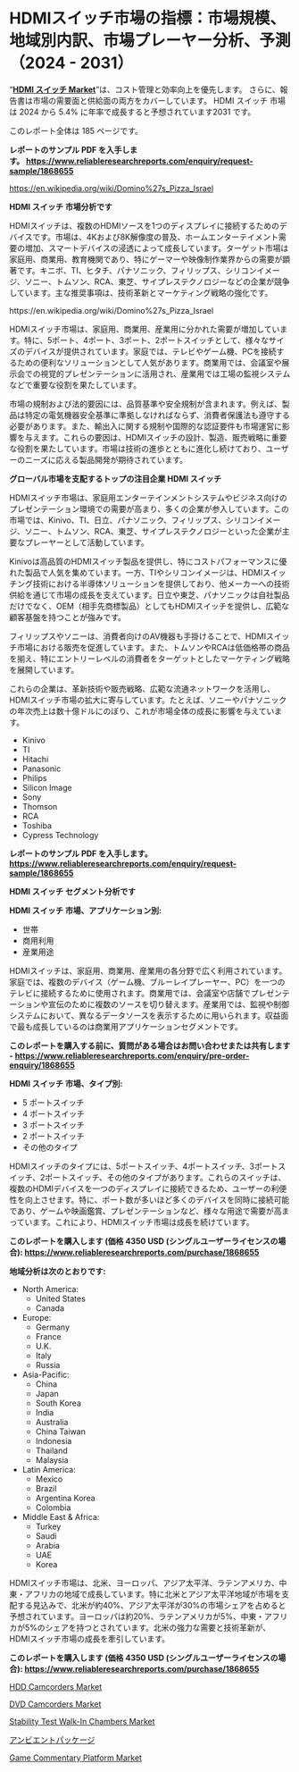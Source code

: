 <p><h1>HDMIスイッチ市場の指標：市場規模、地域別内訳、市場プレーヤー分析、予測（2024 - 2031）</h1></p><p>&ldquo;<strong><a href="https://www.reliableresearchreports.com/hdmi-switch-r1868655">HDMI スイッチ Market</a></strong>&rdquo;は、コスト管理と効率向上を優先します。 さらに、報告書は市場の需要面と供給面の両方をカバーしています。 HDMI スイッチ 市場は 2024 から 5.4% に年率で成長すると予想されています2031 です。</p>
<p>このレポート全体は 185 ページです。</p>
<p><strong>レポートのサンプル PDF を入手します。&nbsp;<a href="https://www.reliableresearchreports.com/enquiry/request-sample/1868655">https://www.reliableresearchreports.com/enquiry/request-sample/1868655</a></strong></p>
<p><a href="https://en.wikipedia.org/wiki/Domino%27s_Pizza_Israel">https://en.wikipedia.org/wiki/Domino%27s_Pizza_Israel</a></p>
<p><strong>HDMI スイッチ 市場分析です</strong></p>
<p><p>HDMIスイッチは、複数のHDMIソースを1つのディスプレイに接続するためのデバイスです。市場は、4Kおよび8K解像度の普及、ホームエンターテイメント需要の増加、スマートデバイスの浸透によって成長しています。ターゲット市場は家庭用、商業用、教育機関であり、特にゲーマーや映像制作業界からの需要が顕著です。キニボ、TI、ヒタチ、パナソニック、フィリップス、シリコンイメージ、ソニー、トムソン、RCA、東芝、サイプレステクノロジーなどの企業が競争しています。主な推奨事項は、技術革新とマーケティング戦略の強化です。</p></p>
<p>https://en.wikipedia.org/wiki/Domino%27s_Pizza_Israel</p>
<p><p>HDMIスイッチ市場は、家庭用、商業用、産業用に分かれた需要が増加しています。特に、5ポート、4ポート、3ポート、2ポートスイッチとして、様々なサイズのデバイスが提供されています。家庭では、テレビやゲーム機、PCを接続するための便利なソリューションとして人気があります。商業用では、会議室や展示会での視覚的プレゼンテーションに活用され、産業用では工場の監視システムなどで重要な役割を果たしています。</p><p>市場の規制および法的要因には、品質基準や安全規制が含まれます。例えば、製品は特定の電気機器安全基準に準拠しなければならず、消費者保護法も遵守する必要があります。また、輸出入に関する規制や国際的な認証要件も市場運営に影響を与えます。これらの要因は、HDMIスイッチの設計、製造、販売戦略に重要な役割を果たしています。市場は技術の進歩とともに進化し続けており、ユーザーのニーズに応える製品開発が期待されています。</p></p>
<p><strong>グローバル市場を支配するトップの注目企業 HDMI スイッチ</strong></p>
<p><p>HDMIスイッチ市場は、家庭用エンターテインメントシステムやビジネス向けのプレゼンテーション環境での需要が高まり、多くの企業が参入しています。この市場では、Kinivo、TI、日立、パナソニック、フィリップス、シリコンイメージ、ソニー、トムソン、RCA、東芝、サイプレステクノロジーといった企業が主要なプレーヤーとして活動しています。</p><p>Kinivoは高品質のHDMIスイッチ製品を提供し、特にコストパフォーマンスに優れた製品で人気を集めています。一方、TIやシリコンイメージは、HDMIスイッチング技術における半導体ソリューションを提供しており、他メーカーへの技術供給を通じて市場の成長を支えています。日立や東芝、パナソニックは自社製品だけでなく、OEM（相手先商標製品）としてもHDMIスイッチを提供し、広範な顧客基盤を持つことが強みです。</p><p>フィリップスやソニーは、消費者向けのAV機器も手掛けることで、HDMIスイッチ市場における販売を促進しています。また、トムソンやRCAは低価格帯の商品を揃え、特にエントリーレベルの消費者をターゲットとしたマーケティング戦略を展開しています。</p><p>これらの企業は、革新技術や販売戦略、広範な流通ネットワークを活用し、HDMIスイッチ市場の拡大に寄与しています。たとえば、ソニーやパナソニックの年次売上は数十億ドルにのぼり、これが市場全体の成長に影響を与えています。</p></p>
<p><ul><li>Kinivo</li><li>TI</li><li>Hitachi</li><li>Panasonic</li><li>Philips</li><li>Silicon Image</li><li>Sony</li><li>Thomson</li><li>RCA</li><li>Toshiba</li><li>Cypress Technology</li></ul></p>
<p><strong>レポートのサンプル PDF を入手します。 <a href="https://www.reliableresearchreports.com/enquiry/request-sample/1868655">https://www.reliableresearchreports.com/enquiry/request-sample/1868655</a></strong></p>
<p><strong>HDMI スイッチ セグメント分析です</strong></p>
<p><strong>HDMI スイッチ 市場、アプリケーション別:</strong></p>
<p><ul><li>世帯</li><li>商用利用</li><li>産業用途</li></ul></p>
<p><p>HDMIスイッチは、家庭用、商業用、産業用の各分野で広く利用されています。家庭では、複数のデバイス（ゲーム機、ブルーレイプレーヤー、PC）を一つのテレビに接続するために使用されます。商業用では、会議室や店舗でプレゼンテーションや宣伝のために複数のソースを切り替えます。産業用では、監視や制御システムにおいて、異なるデータソースを表示するために用いられます。収益面で最も成長しているのは商業用アプリケーションセグメントです。</p></p>
<p><strong>このレポートを購入する前に、質問がある場合はお問い合わせまたは共有します - <a href="https://www.reliableresearchreports.com/enquiry/pre-order-enquiry/1868655">https://www.reliableresearchreports.com/enquiry/pre-order-enquiry/1868655</a></strong></p>
<p><strong>HDMI スイッチ 市場、タイプ別:</strong></p>
<p><ul><li>5 ポートスイッチ</li><li>4 ポートスイッチ</li><li>3 ポートスイッチ</li><li>2 ポートスイッチ</li><li>その他のタイプ</li></ul></p>
<p><p>HDMIスイッチのタイプには、5ポートスイッチ、4ポートスイッチ、3ポートスイッチ、2ポートスイッチ、その他のタイプがあります。これらのスイッチは、複数のHDMIデバイスを一つのディスプレイに接続できるため、ユーザーの利便性を向上させます。特に、ポート数が多いほど多くのデバイスを同時に接続可能であり、ゲームや映画鑑賞、プレゼンテーションなど、様々な用途で需要が高まっています。これにより、HDMIスイッチ市場は成長を続けています。</p></p>
<p><strong>このレポートを購入します (価格 4350 USD (シングルユーザーライセンスの場合): <a href="https://www.reliableresearchreports.com/purchase/1868655">https://www.reliableresearchreports.com/purchase/1868655</a></strong></p>
<p><strong>地域分析は次のとおりです:</strong></p>
<p><ul>
    <li>
        North America:
        <ul>
            <li>United States</li>
            <li>Canada</li>
        </ul>
    </li>
    <li>
        Europe:
        <ul>
            <li>Germany</li>
            <li>France</li>
            <li>U.K.</li>
            <li>Italy</li>
            <li>Russia</li>
        </ul>
    </li>
    <li>
        Asia-Pacific:
        <ul>
            <li>China</li>
            <li>Japan</li>
            <li>South Korea</li>
            <li>India</li>
            <li>Australia</li>
            <li>China Taiwan</li>
            <li>Indonesia</li>
            <li>Thailand</li>
            <li>Malaysia</li>
        </ul>
    </li>
    <li>
        Latin America:
        <ul>
            <li>Mexico</li>
            <li>Brazil</li>
            <li>Argentina Korea</li>
            <li>Colombia</li>
        </ul>
    </li>
    <li>
        Middle East & Africa:
        <ul>
            <li>Turkey</li>
            <li>Saudi</li>
            <li>Arabia</li>
            <li>UAE</li>
            <li>Korea</li>
        </ul>
    </li>
    </ul></p>
<p><p>HDMIスイッチ市場は、北米、ヨーロッパ、アジア太平洋、ラテンアメリカ、中東・アフリカの地域で成長しています。特に北米とアジア太平洋地域が市場を支配する見込みで、北米が約40%、アジア太平洋が30%の市場シェアを占めると予想されています。ヨーロッパは約20%、ラテンアメリカが5%、中東・アフリカが5%のシェアを持つとされています。北米の強力な需要と技術革新が、HDMIスイッチ市場の成長を牽引しています。</p></p>
<p><strong>このレポートを購入します (価格 4350 USD (シングルユーザーライセンスの場合): <a href="https://www.reliableresearchreports.com/purchase/1868655">https://www.reliableresearchreports.com/purchase/1868655</a></strong></p>
<p><p><a href="https://github.com/vimar16th/Market-Research-Report-List-6/blob/main/hdd-camcorders-market.md">HDD Camcorders Market</a></p><p><a href="https://github.com/luckyshygirl/Market-Research-Report-List-6/blob/main/dvd-camcorders-market.md">DVD Camcorders Market</a></p><p><a href="https://issuu.com/reportprime-2/docs/stability-test-walk-in-chambers-mar_59776e4a3d7031">Stability Test Walk-In Chambers Market</a></p><p><a href="https://medium.com/@reyeshowell655/%E9%9D%A9%E6%96%B0%E3%81%AE%E6%9C%AA%E6%9D%A5-%E3%82%B0%E3%83%AD%E3%83%BC%E3%83%90%E3%83%AB%E3%81%AA%E3%82%A2%E3%83%B3%E3%83%93%E3%82%A8%E3%83%B3%E3%83%88%E3%83%91%E3%83%83%E3%82%B1%E3%83%BC%E3%82%B8%E5%B8%82%E5%A0%B4%E3%81%AE%E6%88%90%E9%95%B7%E3%81%A8%E6%A9%9F%E4%BC%9A-2024-2031-dc0070297af0">アンビエントパッケージ</a></p><p><a href="https://medium.com/@jakobeblake51/what-are-the-growth-opportunities-and-challenges-in-the-game-commentary-platform-market-53b6d2f4aad3">Game Commentary Platform Market</a></p></p>